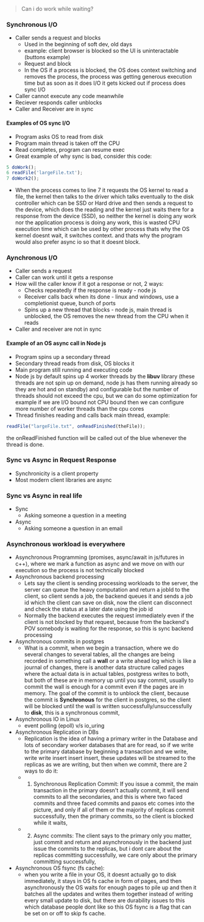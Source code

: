 > Can i do work while waiting?

### Synchronous I/O
 - Caller sends a request and blocks
	 - Used in the beginning of soft dev, old days
	 - example: client browser is blocked so the UI is uninteractable (buttons example)
	 - Request and block
	 - In the OS if a process is blocked, the OS does context switching and removes the process, the process was getting generous execution time but as soon as it does I/O it gets kicked out if process does sync I/O
 - Caller cannot execute any code meanwhile
 - Reciever responds caller unblocks
 - Caller and Receiver are in sync
 #### Examples of OS sync I/O
 - Program asks OS to read from disk
 - Program main thread is taken off the CPU
 - Read completes, program can resume exec
 - Great example of why sync is bad, consider this code:
 ```js
 5 doWork();
 6 readFile('largeFile.txt');
 7 doWork2();
```
- When the process comes to line 7 it requests the OS kernel to read a file, the kernel then talks to the driver which talks eventually to the disk controller which can be SSD or Hard drive and then sends a request to the device, which does the reading and the kernel just waits there for a response from the device (SSD), so neither the kernel is doing any work nor the application process is doing any work, this is wasted CPU execution time which can be used by other process thats why the OS kernel doesnt wait, it switches context. and thats why the program would also prefer async io so that it doesnt block.
### Aynchronous I/O
- Caller sends a request
- Caller can work until it gets a response
- How will the caller know if it got a response or not, 2 ways:
	- Checks repeatedly if the response is ready - node js
	- Receiver calls back when its done - linux and windows, use a completionist queue, bunch of ports
	- Spins up a new thread that blocks - node js, main thread is unblocked, the OS removes the new thread from the CPU when it reads
- Caller and receiver are not in sync

#### Example of an OS async call in Node js
- Program spins up a secondary thread
- Secondary thread reads from disk, OS blocks it
- Main program still running and executing code
- Node js by default spins up 4 worker threads by the **libuv** library (these threads are not spin up on demand, node js has them running already so they are hot and on standby) and configurable but the number of threads should not exceed the cpu, but we can do some optimization for example if we are I/O bound not CPU bound then we can configure more number of worker threads than the cpu cores
- Thread finishes reading and calls back main thread, example:
```js
readFile("largeFile.txt", onReadFinished(theFile));
```
the onReadFinished function will be called out of the blue whenever the thread is done.

### Sync vs Async in Request Response
- Synchronicity is a client property
- Most modern client libraries are async

### Sync vs Async in real life
- Sync
	- Asking someone a question in a meeting
- Async
	- Asking someone a question in an email

### Asynchronous workload is everywhere
- Asynchronous Programming (promises, async/await in js/futures in c++), where we mark a function as async and we move on with our execution so the process is not technically blocked
- Asynchronous backend processing
	- Lets say the client is sending processing workloads to the server, the server can queue the heavy computation and return a jobId to the client, so client sends a job, the backend queues it and sends a job id which the client can save on disk, now the client can disconnect and check the status at a later date using the job id
	- Normally the backend executes the request immediately even if the client is not blocked by that request, because from the backend's POV somebody is waiting for the response, so this is sync backend processing
-  Asynchronous commits in postgres
	- What is a commit, when we begin a transaction, where we do several changes to several tables, all the changes are being recorded in something call a **wall** or a write ahead log which is like a journal of changes, there is another data structure called pages where the actual data is in actual tables, postgress writes to both, but both of these are in memory up until you say commit, usually to commit the wall is enough for a commit even if the pages are in memory. The goal of the commit is to unblock the client, because the commit is **Synchronous** for the client in postgres, so the client will be blocked until the wall is written successfully/unsuccessfully to **disk**, this is a synchronous commit, 
- Asynchronous IO in Linux
	-  event polling (epoll) v/s io_uring
- Asynchronous Replication in DBs
	- Replication is the idea of having a primary writer in the Database and lots of secondary worker databases that are for read, so if we write to the primary database by beginning a transaction and we write, write write insert insert insert, these updates will be streamed to the replicas as we are writing, but then when we commit, there are 2 ways to do it:
	- 1. Synchronous Replication Commit: If you issue a commit, the main transaction in the primary doesn't actually commit, it will send commits to all the secondaries, and this is where two faced commits and three faced commits and paxos etc comes into the picture, and only if all of them or the majority of replicas commit successfully, then the primary commits, so the client is blocked while it waits, 
	- 2. Async commits: The client says to the primary only you matter, just commit and return and asynchronously in the backend just issue the commits to the replicas, but i dont care about the replicas committing successfully, we care only about the primary committing successfully, 
- Asynchronous OS fsync (fs cache):
	- when you write a file in your OS, it doesnt actually go to disk immediately, it stays in OS fs cache in form of pages, and then asynchronously the OS waits for enough pages to pile up and then it batches all the updates and writes them together instead of writing every small update to disk, but there are durability issues to this which database people dont like so this OS fsync is a flag that can be set on or off to skip fs cache.